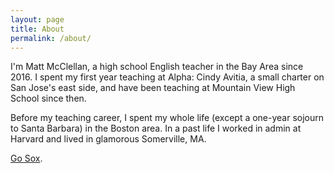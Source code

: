 ```yaml
---
layout: page
title: About
permalink: /about/
---
```


I'm Matt McClellan, a high school English teacher in the Bay Area since 2016. I spent my first year teaching at Alpha: Cindy Avitia, a small charter on San Jose's east side, and have been teaching at Mountain View High School since then.

Before my teaching career, I spent my whole life (except a one-year sojourn to Santa Barbara) in the Boston area. In a past life I worked in admin at Harvard and lived in glamorous Somerville, MA.


[Go Sox](http://joyofsox.blogspot.com/).
